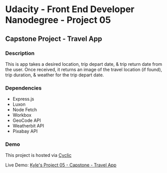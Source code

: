 # Udacity - Front End Developer Nanodegree - Project 05

## Capstone Project - Travel App

### Description

This is app takes a desired location, trip depart date, & trip return date from the user. Once received, it returns an image of the travel location (if found), trip duration, & weather for the trip depart date.

### Dependencies

-   Express.js
-   Luxon
-   Node Fetch
-   Workbox
-   GeoCode API
-   Weatherbit API
-   Pixabay API

### Demo

This project is hosted via [Cyclic](https://www.cyclic.sh/)

Live Demo: [Kyle's Project 05 - Capstone - Travel App](https://jungle-green-skunk-wear.cyclic.app/)
